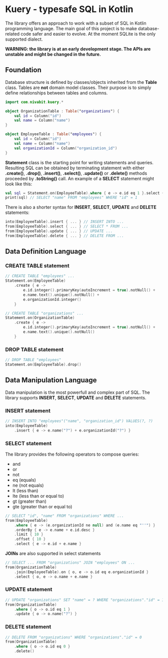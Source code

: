 # Kuery - typesafe SQL in Kotlin

The library offers an approach to work with a subset of SQL in Kotlin programming language. The main goal of this project is to make database-related code safer and easier to evolve. At the moment SQLite is the only supported dialect.

**WARNING: the library is at an early development stage. The APIs are unstable and might be changed in the future.**

## Foundation

Database structure is defined by classes/objects inherited from the **Table** class. Tables are **not** domain model classes. Their purpose is to simply define relationships between tables and columns.

```kotlin
import com.nivabit.kuery.*

object OrganizationTable : Table("organizations") {
	val id = Column("id")
	val name = Column("name")
}

object EmployeeTable : Table("employees") {
	val id = Column("id")
	val name = Column("name")
	val organizationId = Column("organization_id")
}
```

**Statement** class is the starting point for writing statements and queries. Resulting SQL can be obtained by terminating statement with either **.create()**, **.drop()**, **.insert()**, **.select()**, **.update()** or **.delete()** methods proceeded by **.toString()** call. An example of a **SELECT** statement might look like this:

```kotlin
val sql = Statement.on(EmployeeTable).where { e -> e.id eq 1 }.select { e -> e.name }.toString()
print(sql) // SELECT "name" FROM "employees" WHERE "id" = 1
```

There is also a shorter syntax for **INSERT**, **SELECT**, **UPDATE** and **DELETE** statements:

```kotlin
into(EmployeeTable).insert { ... } // INSERT INTO ...
from(EmployeeTable).select { ... } // SELECT * FROM ...
from(EmployeeTable).update { ... } // UPDATE ...
from(EmployeeTable).delete { ... } // DELETE FROM ...
```

## Data Definition Language

### CREATE TABLE statement

```kotlin
// CREATE TABLE "employees" ...
Statement.on(EmployeeTable)
    .create { e ->
        e.id.integer().primaryKey(autoIncrement = true).notNull() +
        e.name.text().unique().notNull() +
        e.organizationId.integer()
    }

// CREATE TABLE "organizations" ...
Statement.on(OrganizationTable)
    .create { e ->
        e.id.integer().primaryKey(autoIncrement = true).notNull() +
        e.name.text().unique().notNull()
    }
```

### DROP TABLE statement

```kotlin
// DROP TABLE "employees"
Statement.on(EmployeeTable).drop()
```

## Data Manipulation Language

Data manipulation is the most powerfull and complex part of SQL. The library supports **INSERT**, **SELECT**, **UPDATE** and **DELETE** statements.

### INSERT statement

```kotlin
// INSERT INTO "employees"("name", "organization_id") VALUES(?, ?)
into(EmployeeTable)
    .insert { e -> e.name("?") + e.organizationId("?") }
```

### SELECT statement

The library provides the following operators to compose queries:
* and
* or
* not
* eq (equals)
* ne (not equals)
* lt (less than)
* lte (less than or equal to)
* gt (greater than)
* gte (greater than or equal to)

```kotlin
// SELECT "id", "name" FROM "organizations" WHERE ...
from(EmployeeTable)
    .where { e -> (e.organizationId ne null) and (e.name eq "''") }
    .orderBy { e -> e.name + e.id.desc }
    .limit { 10 }
    .offset { 10 }
    .select { e -> e.id + e.name }
```

**JOINs** are also supported in select statements

```kotlin
// SELECT ... FROM "organizations" JOIN "employees" ON ...
from(OrganizationTable)
    .join(EmployeeTable).on { o, e -> o.id eq e.organizationId }
    .select { o, e -> o.name + e.name }
```

### UPDATE statement

```kotlin
// UPDATE "organizations" SET "name" = ? WHERE "organizations"."id" = 1
from(OrganizationTable)
    .where { o -> o.id eq 1 }
    .update { o -> o.name("?") }
```

### DELETE statement
```kotlin
// DELETE FROM "organizations" WHERE "organizations"."id" = 0
from(OrganizationTable)
    .where { o -> o.id eq 0 }
    .delete()
```
